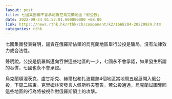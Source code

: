 ```yaml
---
layout: post
title: 七國集團稱不會承認俄控烏克蘭地區「假公投」
date: 2022-09-24 01:57:01.000000000 +08:00
link: https://news.rthk.hk/rthk/ch/component/k2/1668204-20220924.htm
categories: rthk
---
```


七國集團發表聲明，譴責在俄羅斯佔領的烏克蘭地區舉行公投是騙局，沒有法律效力或合法性。

聲明說，公投是俄羅斯邁向吞併這些地區的一步，七國永不會承認，如果發生所謂的吞併，七國也永不會承認。

烏克蘭頓涅茨克、盧甘斯克、赫爾松和扎波羅熱4個地區當地周五起展開入俄公投，下周二結束。克里姆林宮發言人佩斯科夫警告，若公投通過，烏克蘭試圖奪回這些地區的行為將被視作對俄羅斯領土的攻擊。
